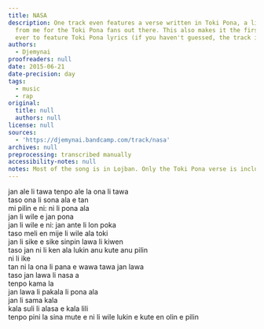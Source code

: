 ```yaml
---
title: NASA
description: One track even features a verse written in Toki Pona, a little something
  from me for the Toki Pona fans out there. This also makes it the first rap record
  ever to feature Toki Pona lyrics (if you haven't guessed, the track is NASA).
authors:
  - Djemynai
proofreaders: null
date: 2015-06-21
date-precision: day
tags:
  - music
  - rap
original:
  title: null
  authors: null
license: null
sources:
  - 'https://djemynai.bandcamp.com/track/nasa'
archives: null
preprocessing: transcribed manually
accessibility-notes: null
notes: Most of the song is in Lojban. Only the Toki Pona verse is included here.
---
```

jan ale li tawa tenpo ale la ona li tawa  
taso ona li sona ala e tan  
mi pilin e ni: ni li pona ala  
jan li wile e jan pona  
jan li wile e ni: jan ante li lon poka  
taso meli en mije li wile ala toki  
jan li sike e sike sinpin lawa li kiwen  
taso jan ni li ken ala lukin anu kute anu pilin  
ni li ike  
tan ni la ona li pana e wawa tawa jan lawa  
taso jan lawa li nasa a  
tenpo kama la  
jan lawa li pakala li pona ala  
jan li sama kala  
kala suli li alasa e kala lili  
tenpo pini la sina mute e ni li wile lukin e kute en olin e pilin

